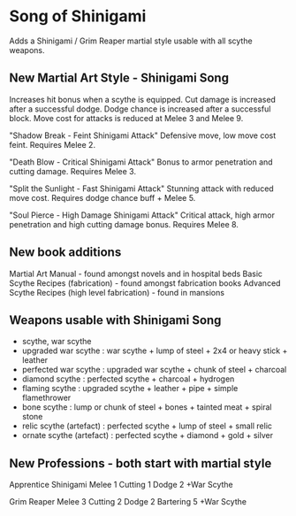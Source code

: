 # Song of Shinigami

Adds a Shinigami / Grim Reaper martial style usable with all scythe weapons.

## New Martial Art Style - Shinigami Song

Increases hit bonus when a scythe is equipped.
Cut damage is increased after a successful dodge.
Dodge chance is increased after a successful block.
Move cost for attacks is reduced at Melee 3 and Melee 9.

"Shadow Break - Feint Shinigami Attack"
Defensive move, low move cost feint.
Requires Melee 2.

"Death Blow - Critical Shinigami Attack"
Bonus to armor penetration and cutting damage.
Requires Melee 3.

"Split the Sunlight - Fast Shinigami Attack"
Stunning attack with reduced move cost.
Requires dodge chance buff + Melee 5.

"Soul Pierce - High Damage Shinigami Attack"
Critical attack, high armor penetration and high cutting damage bonus.
Requires Melee 8.

## New book additions

Martial Art Manual - found amongst novels and in hospital beds
Basic Scythe Recipes (fabrication) - found amongst fabrication books
Advanced Scythe Recipes (high level fabrication) - found in mansions

## Weapons usable with Shinigami Song

* scythe, war scythe
* upgraded war scythe : war scythe + lump of steel + 2x4 or heavy stick + leather
* perfected war scythe : upgraded war scythe + chunk of steel + charcoal
* diamond scythe : perfected scythe + charcoal + hydrogen
* flaming scythe : upgraded scythe + leather + pipe + simple flamethrower
* bone scythe : lump or chunk of steel + bones + tainted meat + spiral stone
* relic scythe (artefact) : perfected scythe + lump of steel + small relic
* ornate scythe (artefact) : perfected scythe + diamond + gold + silver

## New Professions - both start with martial style

Apprentice Shinigami
	Melee 1
	Cutting 1
	Dodge 2
	+War Scythe

Grim Reaper 
	Melee 3
	Cutting 2
	Dodge 2
	Bartering 5
	+War Scythe